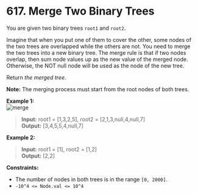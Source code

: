 # 617. Merge Two Binary Trees

You are given two binary trees `root1` and `root2`.

Imagine that when you put one of them to cover the other, some nodes of the two trees are overlapped while the others are not. You need to merge the two trees into a new binary tree. The merge rule is that if two nodes overlap, then sum node values up as the new value of the merged node. Otherwise, the NOT null node will be used as the node of the new tree.

Return _the merged tree_.

**Note:** The merging process must start from the root nodes of both trees.

**Example 1:**  
![merge](https://assets.leetcode.com/uploads/2021/02/05/merge.jpg)
> **Input:** root1 = [1,3,2,5], root2 = [2,1,3,null,4,null,7]  
> **Output:** [3,4,5,5,4,null,7]

**Example 2:**
> **Input:** root1 = [1], root2 = [1,2]  
> **Output:** [2,2]

**Constraints:**
* The number of nodes in both trees is in the range `[0, 2000]`.
* `-10^4 <= Node.val <= 10^4`
